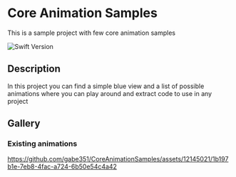 # Core Animation Samples

This is a sample project with few core animation samples

![Swift Version](https://img.shields.io/badge/swift-5.10-orange.svg?style=flat-square)


## Description

In this project you can find a simple blue view and a list of possible animations where you can play around and extract code to use in any project


## Gallery

### Existing animations

https://github.com/gabe351/CoreAnimationSamples/assets/12145021/1b197b1e-7eb8-4fac-a724-6b50e54c4a42

